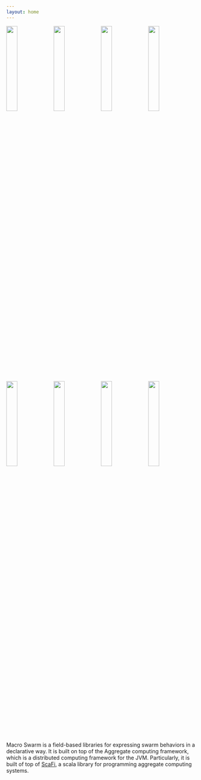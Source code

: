 ```yaml
---
layout: home
---
```


  <img width="24%" src="https://user-images.githubusercontent.com/23448811/224010877-6f5c9d36-d348-4343-8b66-19f78778297e.gif">
  <img width="24%" src="https://user-images.githubusercontent.com/23448811/224012332-290c81e1-effa-4cab-ae03-c603c116dd99.gif">
  <img width="24%" src="https://user-images.githubusercontent.com/23448811/224012411-fbef5948-c546-49fa-b411-f5662831ef1b.gif">
  <img width="24%" src="https://user-images.githubusercontent.com/23448811/224010942-178aea25-0fde-4bdd-b0e9-59709640cc30.gif">
  <img width="24%" src="https://user-images.githubusercontent.com/23448811/224011009-411449cb-2b8e-4ebf-bc00-6fa8ba7a9120.gif">
  <img width="24%" src="https://user-images.githubusercontent.com/23448811/224012578-d375de46-23c3-44e6-99cf-9d937548a1a5.gif">
  <img width="24%" src="https://user-images.githubusercontent.com/23448811/224012699-0e29f217-66fb-44e7-b86e-85f6265e695e.gif">
  <img width="24%" src="https://user-images.githubusercontent.com/23448811/224012742-b765aa73-dd31-4ffb-91a3-93c06e8b2750.gif">

Macro Swarm is a field-based libraries for expressing swarm behaviors in a declarative way.
It is built on top of the Aggregate computing framework, which is a distributed computing framework for the JVM.
Particularly, it is built of top of [ScaFi](https://scafi.github.io/), a scala library for programming aggregate computing systems. 
